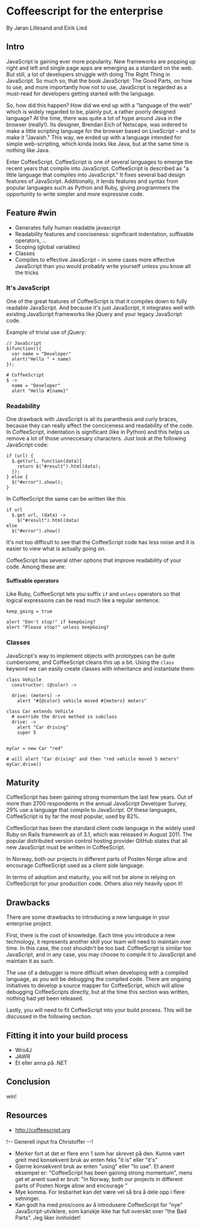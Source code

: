 # Coffeescript for the enterprise
By Jøran Lillesand and Eirik Lied

## Intro

JavaScript is gaining ever more popularity. New frameworks are popping up right and left and single page apps are emerging as a standard on the web. But still, a lot of developers struggle with doing The Right Thing in JavaScript. So much so, that the book JavaScript: The Good Parts, on how to use, and more importantly how not to use, JavaScript is regarded as a must-read for developers getting started with the language.

So, how did this happen? How did we end up with a "language of the web" which is widely regarded to be, plainly put, a rather poorly designed language? At the time, there was quite a lot of hype around Java in the browser (really!). Its designer, Brendan Eich of Netscape, was ordered to make a little scripting language for the browser based on LiveScript – and to make it "Javaish." This way, we ended up with a language intended for simple web-scripting, which kinda looks like Java, but at the same time is nothing like Java.

Enter CoffeeScript. CoffeeScript is one of several languages to emerge the recent years that compile into JavaScript. CoffeeScript is described as "a little language that compiles into JavaScript." It fixes several bad design features of JavaScript. Additionally, it lends features and syntax from popular languages such as Python and Ruby, giving programmers the opportunity to write simpler and more expressive code.

## Feature #win
  - Generates fully human readable javascript
  - Readability features and conciseness: significant indentation, suffixable operators, ...
  - Scoping (global variables)
  - Classes
  - Compiles to effective JavaScript – in some cases more effective JavaScript than you would probably write yourself unless you know all the tricks


### It's JavaScript

One of the great features of CoffeeScript is that it compiles down to fully readable JavaScript. And because it's just JavaScript, it integrates well with existing JavaScript frameworks like jQuery and your legacy JavaScript code.

Example of trivial use of jQuery:
    
    // JavaScript
    $(function(){
      var name = "Developer"
      alert("Hello " + name)
    });

    # CoffeeScript
    $ ->
      name = "Developer"
      alert "Hello #{name}"


### Readability 

One drawback with JavaScript is all its paranthesis and curly braces, because they can really affect the conciceness and readability of the code. In CoffeeScript, indentation is significant (like in Python) and this helps us remove a lot of those unneccesary characters. Just look at the following JavaScript code:

    if (url) {
      $.get(url, function(data){
        return $("#result").html(data);
      });
    } else {
      $("#error").show();
    }

In CoffeeScript the same can be written like this
  
    if url
      $.get url, (data) ->
        $("#result").html(data)
    else
      $("#error").show()

It's not too difficult to see that the CoffeeScript code has less noise and it is easier to view what is actually going on.

CoffeeScript has several other options that improve readability of your code. Among these are:

#### Suffixable operators

Like Ruby, CoffeeScript lets you suffix `if` and `unless` operators so that logical expressions can be read much like a regular sentence.

    keep_going = true

    alert "Don't stop!" if keepGoing?
    alert "Please stop!" unless keepGoing?

### Classes

JavaScript's way to implement objects with prototypes can be quite cumbersome, and CoffeeScript cleans this up a bit. Using the `class` keyword we can easily create classes with inheritance and instantiate them:

    class Vehicle
      constructor: (@color) ->

      drive: (meters) ->
        alert "#{@color} vehicle moved #{meters} meters"

    class Car extends Vehicle
      # override the drive method in subclass
      drive: ->
        alert "Car driving"
        super 5

    
    myCar = new Car "red"
    
    # will alert "Car driving" and then "red vehicle moved 5 meters"
    myCar.drive()




## Maturity

CoffeeScript has been gaining strong momentum the last few years. Out of more than 2700 respondents in the annual JavaScript Developer Survey, 29% use a language that compile to JavaScript. Of these languages, CoffeeScript is by far the most popular, used by 82%.

CoffeeScript has been the standard client code language in the widely used Ruby on Rails framework as of 3.1, which was released in August 2011. The popular distributed version control hosting provider GitHub states that all new JavaScript must be written in CoffeeScript.

In Norway, both our projects in different parts of Posten Norge allow and encourage CoffeeScript used as a client side language.

In terms of adoption and maturity, you will not be alone in relying on CoffeeScript for your production code. Others also rely heavily upon it!

## Drawbacks

There are some drawbacks to introducing a new language in your enterprise project.

First, there is the cost of knowledge. Each time you introduce a new technology, it represents another skill your team will need to maintain over time. In this case, the cost shouldn't be too bad. CoffeeScript is similar too JavaScript, and in any case, you may choose to compile it to JavaScript and maintain it as such.

The use of a debugger is more difficult when developing with a compiled language, as you will be debugging the compiled code. There are ongoing initiatives to develop a source mapper for CoffeeScript, which will allow debugging CoffeeScripts directly, but at the time this section was written, nothing had yet been released.

Lastly, you will need to fit CoffeeScript into your build process. This will be discussed in the following section.

## Fitting it into your build process
  - Wro4J
  - JAWR
  - Et eller anna på .NET

## Conclusion
win!

## Resources
  - http://coffeescript.org

!-- Generell input fra Christoffer --!
- Merker fort at det er flere enn 1 som har skrevet på den. Kunne vært greit med konsekvent bruk av enten feks "it is" eller "it's"
- Gjerne konsekvent bruk av enten "using" eller "to use". Et anent eksempel er: "CoffeeScript has been gaining strong momentum", mens get et anent sued er bruit: "In Norway, both our projects in different parts of Posten Norge allow and encourage "
- Mye komma. For lesbarhet kan det være vel så bra å dele opp i flere setninger.
- Kan godt ha med pros/cons av å introdusere CoffeeScript for "nye" JavaScript-utviklere, som kanskje ikke har full oversikt over "the Bad Parts".
Jeg liker innholdet!
